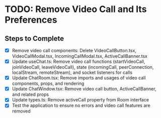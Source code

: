 # TODO: Remove Video Call and Its Preferences

## Steps to Complete

- [x] Remove video call components: Delete VideoCallButton.tsx, VideoCallModal.tsx, IncomingCallModal.tsx, ActiveCallBanner.tsx
- [x] Update useChat.ts: Remove video call functions (startVideoCall, joinVideoCall, leaveVideoCall), state (incomingCall, peerConnection, localStream, remoteStream), and socket listeners for calls
- [x] Update ChatRoom.tsx: Remove imports and usages of video call components, props, and rendering
- [x] Update ChatWindow.tsx: Remove video call button, ActiveCallBanner, and related props
- [x] Update types.ts: Remove activeCall property from Room interface
- [x] Test the application to ensure no errors and video call features are removed
